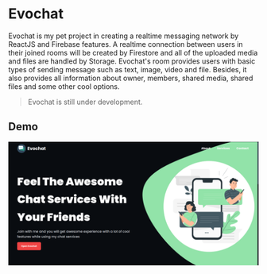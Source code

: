 # Evochat

Evochat is my pet project in creating a realtime messaging network by ReactJS and Firebase features. A realtime connection between users in their joined rooms will be created by Firestore and all of the uploaded media and files are handled by Storage. Evochat's room provides users with basic types of sending message such as text, image, video and file. Besides, it also provides all information about owner, members, shared media, shared files and some other cool options.

> Evochat is still under development.

## Demo

<p align="center"><img src="public/showcase.png" /></p>
